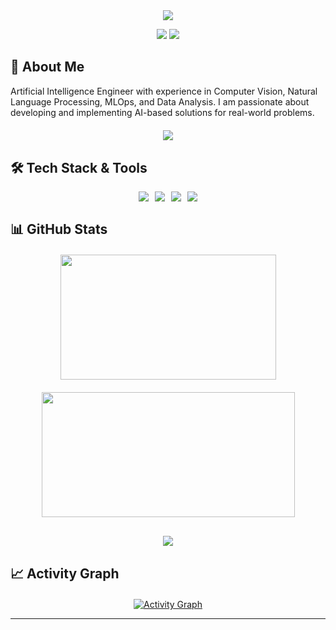 <h2 align="center" style="padding: 0; margin: 0;">
  <img src="https://readme-typing-svg.herokuapp.com/?lines=Hello,+I'm+Zehra+Selin+Karabıçak;I'm+an+Artificial+Intelligence+Engineer&center=true&size=25&color=58a6ff&duration=3000&pause=1000&vCenter=true&width=700" style="padding:0;margin:0;max-width:100%;"/>
</h2>

<p align="center" style="margin-bottom: 20px;">
  <a href="https://www.linkedin.com/in/zehraselinkarab%C4%B1%C3%A7ak/" target="_blank"><img src="https://img.shields.io/badge/LinkedIn-0077B5?style=for-the-badge&logo=linkedin&logoColor=white"/></a>
  <a href="mailto:selinss62@gmail.com"><img src="https://img.shields.io/badge/Gmail-D14836?style=for-the-badge&logo=gmail&logoColor=white"/></a>
</p>

## 💫 About Me

Artificial Intelligence Engineer with experience in Computer Vision, Natural Language Processing, MLOps, and Data Analysis. I am passionate about developing and implementing AI-based solutions for real-world problems.

<p align="center" style="margin-top: 20px; margin-bottom: 30px;">
  <img src="https://komarev.com/ghpvc/?username=selinkarabicakkk&color=blueviolet&style=flat-square">
</p>

## 🛠️ Tech Stack & Tools

<p align="center" style="display: flex; flex-wrap: wrap; justify-content: center; gap: 10px; margin-bottom: 30px;">
  <img src="https://skillicons.dev/icons?i=aws,gcp,azure,docker,linux,githubactions,git,bash" />
  <img src="https://skillicons.dev/icons?i=python,java,cpp,tensorflow,pytorch,keras,sklearn,opencv" />
  <img src="https://skillicons.dev/icons?i=fastapi,flask,streamlit,redis,postgres,mysql,mongodb" />
  <img src="https://skillicons.dev/icons?i=pandas,numpy,matplotlib,seaborn,plotly,tableau" />
</p>

## 📊 GitHub Stats

<p align="center" style="display:flex; flex-wrap: wrap; gap:20px; align-items:center; justify-content:center; margin-top: 20px; margin-bottom: 30px;">
  <img height="200" width="345" src="https://github-readme-stats.vercel.app/api?username=selinkarabicakkk&show_icons=true&theme=tokyonight&hide_rank=true" />
  <img height="200" width="405" src="https://github-readme-streak-stats.herokuapp.com/?user=selinkarabicakkk&theme=tokyonight" />
</p>

<p align="center" style="margin-top: 20px; margin-bottom: 30px;">
  <img src="https://github-profile-trophy.vercel.app/?username=selinkarabicakkk&theme=discord&margin-w=15&margin-h=15&row=1&column=8" />
</p>

## 📈 Activity Graph

<p align="center" style="margin-top: 20px;">
  <a href="https://github.com/ashutosh00710/github-readme-activity-graph" target="_blank">
    <img src="https://github-readme-activity-graph.vercel.app/graph?username=selinkarabicakkk&theme=tokyo-night" alt="Activity Graph" style="max-width: 100%;"/>
  </a>
</p>

---
